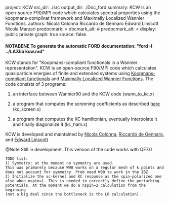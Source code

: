 project: KCW
src_dir: ./src
output_dir: ./Doc_ford
summary: KCW is an open-source F90/MPI code which calculates spectral properties using the koopmans-complinat framework and Maximally Localized Wannier Functions.
authors: Nicola Colonna
         Riccardo de Gennaro
         Edward Linscott
         Nicola Marzari
predocmark: >
docmark_alt: #
predocmark_alt: <
display: public
         private
graph: true
source: false

#### NOTABENE To generate the automatic FORD documentation: "ford -I ../LAXlib kcw.md"

KCW stands for "Koopmans-compliant functionals in a Wannier representation". KCW is an open-source F90/MPI 
code which calculates quasiparticle energies of finite and extended systems using
[Koopmans-compliant functionals](https://journals.aps.org/prx/abstract/10.1103/PhysRevX.8.021051)
and [Maximally Localized Wannier Functions](http://journals.aps.org/prb/abstract/10.1103/PhysRevB.56.12847).
The code consists of 3 programs:

1) an interface between Wannier90 and the KCW code (wann_to_kc.x) 

2) a program that computes the screening coefficients as described [here](https://pubs.acs.org/doi/abs/10.1021/acs.jctc.7b01116) (kc_screen.x)

3) a program that computes the KC hamiltonian, eventually interpolate it and finally diagonalize it (kc_ham.x) 

KCW is developed and maintained by [Nicola Colonna](https://www.psi.ch/en/lns/people/nicola-colonna),  [Riccardo de Gennaro](https://people.epfl.ch/riccardo.degennaro), and [Edward Linscott](https://people.epfl.ch/edward.linscott)

@Note
Still in development. This version of the code works with QE7.0

	TODO list: 
	1) Symmetry: at the moment no symmetry are used. 
	This was primarely because W90 works on a regular mesh of k points and 
	does not account for symmetry. Prob need W90 to work in the IBZ.
	2) Initialize the xc-kernel and KC response as the spin-polarized one 
	also when nspin=1. This is needed to correctly define the perturbing
	potentials. At the moment we do a nspin=2 calculation from the beginning
	(not a big deal since the bottleneck is the LR calculation).

